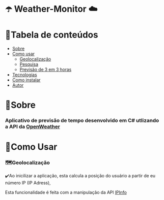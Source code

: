 # ☂️ Weather-Monitor ☁️

📌Tabela de conteúdos
=================
<!--ts-->
   * [Sobre](#sobre)
   * [Como usar](#como-usar)
      * [Geolocalização](#geolocation)
      * [Pesquisa](#search)
      * [Previsão de 3 em 3 horas](#forecast)
   * [Tecnologias](#tecnologias)
   * [Como instalar](#install)
   * [Autor](#autor)
<!--te-->

<h1 class="#sobre">📌Sobre</h1>
<h3>Aplicativo de previsão de tempo desenvolvido em C# utlizando a API da <a href="https://openweathermap.org/api">OpenWeather</a></h3>

<h1 class="#como-usar">📌Como Usar</h1>
<h3 class="geolocation">🗺️Geolocalização</h3>
<p>✔️Ao inicilizar a aplicação, esta calcula a posição do usuário a partir de eu número IP (IP Adress),</p>
  <p>Esta funcionalidade é feita com a manipulação da API <a href="https://ipinfo.io/">IPInfo</a></p>

